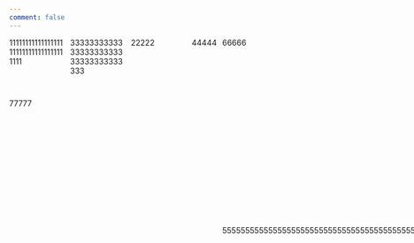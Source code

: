```yaml
---
comment: false
---
```


<style type="text/css">
.grid-container {
  display: grid;
  grid-template-columns: 100px 100px 100px;
  grid-template-rows: 100px 100px 100px;
  grid-template-areas: 'a b c'
                       'd'
                       'g';
  grid-gap: 10px 10px;
}
.grid-item3 {
  grid-area: b;
  grid-column-start: 2;
  grid-column-end: 3;
  grid-row-start: 1;
  grid-row-end: 2;
}
.grid-item5 {
  grid-column-start: 2;
  grid-column-end: 3;
  grid-row-start: 1;
  grid-row-end: 2;
  grid-area: d;
}
</style>

<div class="grid-container">
    <span class="grid-item1">11111111111111111111111111111111111111</span>
    <span class="grid-item2">22222</span>
    <span class="grid-item3">333333333333333333333333333333333333</span>
    <span class="grid-item4">44444</span>
    <span class="grid-item5">555555555555555555555555555555555555555555555555555555555555555555555555</span>
    <span class="grid-item6">66666</span>
    <span class="grid-item7">77777</span>
</div>
